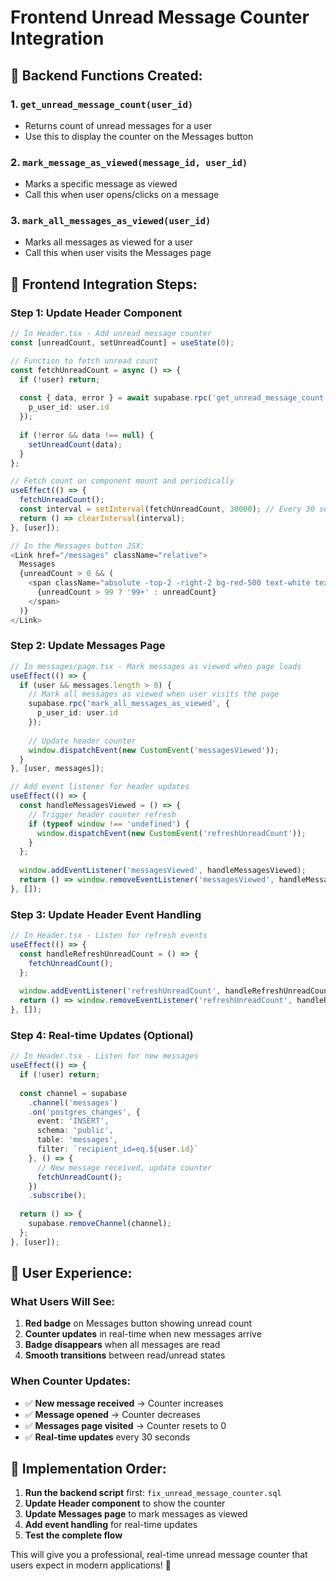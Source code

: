 # Frontend Unread Message Counter Integration

## 🔧 **Backend Functions Created:**

### **1. `get_unread_message_count(user_id)`**
- Returns count of unread messages for a user
- Use this to display the counter on the Messages button

### **2. `mark_message_as_viewed(message_id, user_id)`**
- Marks a specific message as viewed
- Call this when user opens/clicks on a message

### **3. `mark_all_messages_as_viewed(user_id)`**
- Marks all messages as viewed for a user
- Call this when user visits the Messages page

## 📱 **Frontend Integration Steps:**

### **Step 1: Update Header Component**
```typescript
// In Header.tsx - Add unread message counter
const [unreadCount, setUnreadCount] = useState(0);

// Function to fetch unread count
const fetchUnreadCount = async () => {
  if (!user) return;
  
  const { data, error } = await supabase.rpc('get_unread_message_count', {
    p_user_id: user.id
  });
  
  if (!error && data !== null) {
    setUnreadCount(data);
  }
};

// Fetch count on component mount and periodically
useEffect(() => {
  fetchUnreadCount();
  const interval = setInterval(fetchUnreadCount, 30000); // Every 30 seconds
  return () => clearInterval(interval);
}, [user]);

// In the Messages button JSX:
<Link href="/messages" className="relative">
  Messages
  {unreadCount > 0 && (
    <span className="absolute -top-2 -right-2 bg-red-500 text-white text-xs rounded-full h-5 w-5 flex items-center justify-center">
      {unreadCount > 99 ? '99+' : unreadCount}
    </span>
  )}
</Link>
```

### **Step 2: Update Messages Page**
```typescript
// In messages/page.tsx - Mark messages as viewed when page loads
useEffect(() => {
  if (user && messages.length > 0) {
    // Mark all messages as viewed when user visits the page
    supabase.rpc('mark_all_messages_as_viewed', {
      p_user_id: user.id
    });
    
    // Update header counter
    window.dispatchEvent(new CustomEvent('messagesViewed'));
  }
}, [user, messages]);

// Add event listener for header updates
useEffect(() => {
  const handleMessagesViewed = () => {
    // Trigger header counter refresh
    if (typeof window !== 'undefined') {
      window.dispatchEvent(new CustomEvent('refreshUnreadCount'));
    }
  };
  
  window.addEventListener('messagesViewed', handleMessagesViewed);
  return () => window.removeEventListener('messagesViewed', handleMessagesViewed);
}, []);
```

### **Step 3: Update Header Event Handling**
```typescript
// In Header.tsx - Listen for refresh events
useEffect(() => {
  const handleRefreshUnreadCount = () => {
    fetchUnreadCount();
  };
  
  window.addEventListener('refreshUnreadCount', handleRefreshUnreadCount);
  return () => window.removeEventListener('refreshUnreadCount', handleRefreshUnreadCount);
}, []);
```

### **Step 4: Real-time Updates (Optional)**
```typescript
// In Header.tsx - Listen for new messages
useEffect(() => {
  if (!user) return;
  
  const channel = supabase
    .channel('messages')
    .on('postgres_changes', {
      event: 'INSERT',
      schema: 'public',
      table: 'messages',
      filter: `recipient_id=eq.${user.id}`
    }, () => {
      // New message received, update counter
      fetchUnreadCount();
    })
    .subscribe();
    
  return () => {
    supabase.removeChannel(channel);
  };
}, [user]);
```

## 🎯 **User Experience:**

### **What Users Will See:**
1. **Red badge** on Messages button showing unread count
2. **Counter updates** in real-time when new messages arrive
3. **Badge disappears** when all messages are read
4. **Smooth transitions** between read/unread states

### **When Counter Updates:**
- ✅ **New message received** → Counter increases
- ✅ **Message opened** → Counter decreases
- ✅ **Messages page visited** → Counter resets to 0
- ✅ **Real-time updates** every 30 seconds

## 🚀 **Implementation Order:**

1. **Run the backend script** first: `fix_unread_message_counter.sql`
2. **Update Header component** to show the counter
3. **Update Messages page** to mark messages as viewed
4. **Add event handling** for real-time updates
5. **Test the complete flow**

This will give you a professional, real-time unread message counter that users expect in modern applications! 🎯
